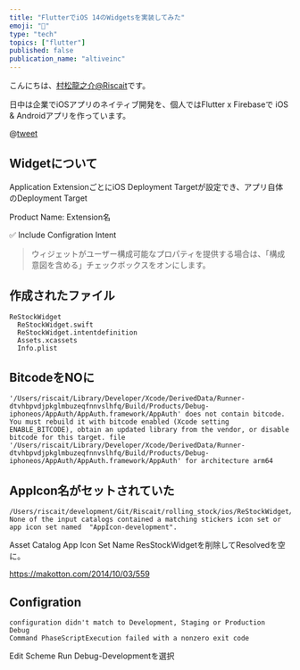```yaml
---
title: "FlutterでiOS 14のWidgetsを実装してみた"
emoji: "🦢"
type: "tech"
topics: ["flutter"]
published: false
publication_name: "altiveinc"
---
```

こんにちは、[村松龍之介@Riscait](https://twitter.com/riscait)です。

日中は企業でiOSアプリのネイティブ開発を、個人ではFlutter x Firebaseで iOS & Androidアプリを作っています。

@[tweet](https://twitter.com/riscait/status/1308171643089379329)


## Widgetについて
Application ExtensionごとにiOS Deployment Targetが設定でき、アプリ自体のDeployment Target

Product Name: Extension名

✅ Include Configration Intent
> ウィジェットがユーザー構成可能なプロパティを提供する場合は、「構成意図を含める」チェックボックスをオンにします。

## 作成されたファイル
```
ReStockWidget
  ReStockWidget.swift
  ReStockWidget.intentdefinition
  Assets.xcassets
  Info.plist
```

## BitcodeをNOに

```
'/Users/riscait/Library/Developer/Xcode/DerivedData/Runner-dtvhbpvdjpkglmbuzeqfnnvslhfq/Build/Products/Debug-iphoneos/AppAuth/AppAuth.framework/AppAuth' does not contain bitcode. You must rebuild it with bitcode enabled (Xcode setting ENABLE_BITCODE), obtain an updated library from the vendor, or disable bitcode for this target. file '/Users/riscait/Library/Developer/Xcode/DerivedData/Runner-dtvhbpvdjpkglmbuzeqfnnvslhfq/Build/Products/Debug-iphoneos/AppAuth/AppAuth.framework/AppAuth' for architecture arm64
```

## AppIcon名がセットされていた
```
/Users/riscait/development/Git/Riscait/rolling_stock/ios/ReStockWidget/Assets.xcassets:1:1: None of the input catalogs contained a matching stickers icon set or app icon set named  "AppIcon-development".
```
Asset Catalog App Icon Set Name
ResStockWidgetを削除してResolvedを空に。

https://makotton.com/2014/10/03/559

## Configration
```
configuration didn't match to Development, Staging or Production
Debug
Command PhaseScriptExecution failed with a nonzero exit code
```

Edit Scheme
Run
Debug-Developmentを選択